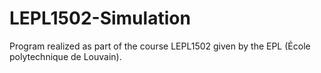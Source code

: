 # LEPL1502-Simulation
Program realized as part of the course LEPL1502 given by the EPL (École polytechnique de Louvain).
